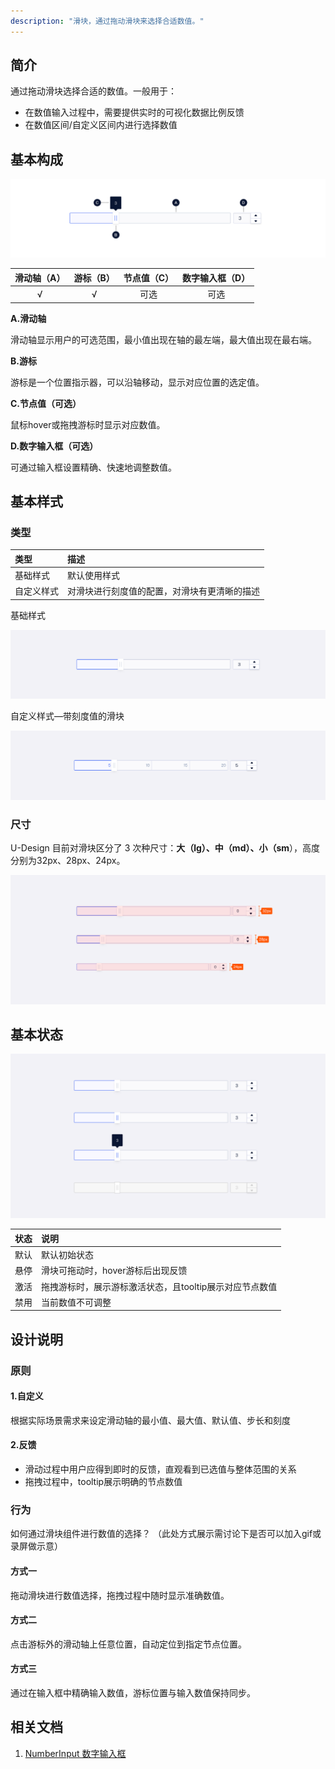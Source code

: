 ```yaml
---
description: "滑块，通过拖动滑块来选择合适数值。"
---
```



<!--副标题具体写法见源代码模式-->



## 简介

通过拖动滑块选择合适的数值。一般用于：

- 在数值输入过程中，需要提供实时的可视化数据比例反馈
- 在数值区间/自定义区间内进行选择数值

## 基本构成

![](../../../images/Slider/forms_01.png)

| 滑动轴（A） | 游标（B） | 节点值（C） | 数字输入框（D） |
| :---------: | :-------: | :---------: | :-------------: |
|      √      |     √     |    可选     |      可选       |

**A.滑动轴**

滑动轴显示用户的可选范围，最小值出现在轴的最左端，最大值出现在最右端。

**B.游标**

游标是一个位置指示器，可以沿轴移动，显示对应位置的选定值。

**C.节点值（可选）**

鼠标hover或拖拽游标时显示对应数值。

**D.数字输入框（可选）**

可通过输入框设置精确、快速地调整数值。



## 基本样式

### 类型

| 类型       | 描述                                         |
| :--------- | :------------------------------------------- |
| 基础样式   | 默认使用样式                                 |
| 自定义样式 | 对滑块进行刻度值的配置，对滑块有更清晰的描述 |

基础样式

![](../../../images/Slider/styles_01.png)

自定义样式—带刻度值的滑块

![](../../../images/Slider/styles_02.png)


### 尺寸

U-Design 目前对滑块区分了 3 次种尺寸：**大（lg）、中（md）、小（sm**），高度分别为32px、28px、24px。

![](../../../images/Slider/styles_03.png)

## 基本状态

![](../../../images/Slider/states_01.png)

| 状态 | 说明                                                    |
| :--- | :------------------------------------------------------ |
| 默认 | 默认初始状态                                            |
| 悬停 | 滑块可拖动时，hover游标后出现反馈                       |
| 激活 | 拖拽游标时，展示游标激活状态，且tooltip展示对应节点数值 |
| 禁用 | 当前数值不可调整                                        |



## 设计说明

### 原则

#### 1.自定义

根据实际场景需求来设定滑动轴的最小值、最大值、默认值、步长和刻度

#### 2.反馈

- 滑动过程中用户应得到即时的反馈，直观看到已选值与整体范围的关系
- 拖拽过程中，tooltip展示明确的节点数值



### 行为

如何通过滑块组件进行数值的选择？
（此处方式展示需讨论下是否可以加入gif或录屏做示意）

#### 方式一

拖动滑块进行数值选择，拖拽过程中随时显示准确数值。

#### 方式二

点击游标外的滑动轴上任意位置，自动定位到指定节点位置。

#### 方式三

通过在输入框中精确输入数值，游标位置与输入数值保持同步。



## 相关文档

1. [NumberInput 数字输入框](https://udesign.ucloud.cn/component/NumberInput/)
